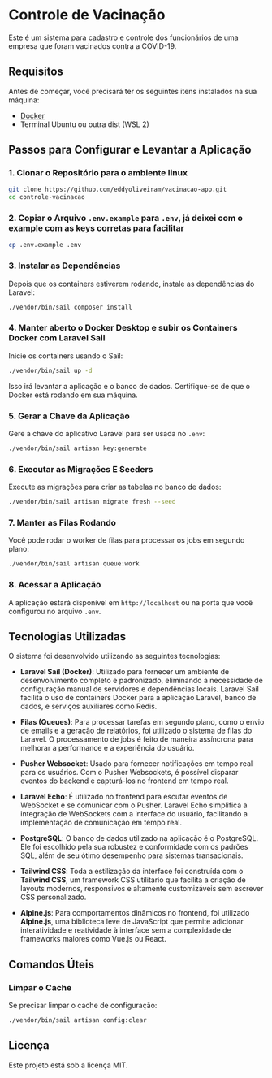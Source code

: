 
# Controle de Vacinação

Este é um sistema para cadastro e controle dos funcionários de uma empresa que foram vacinados contra a COVID-19.

## Requisitos

Antes de começar, você precisará ter os seguintes itens instalados na sua máquina:

- [Docker](https://www.docker.com/)
- Terminal Ubuntu ou outra dist (WSL 2)
  
## Passos para Configurar e Levantar a Aplicação

### 1. Clonar o Repositório para o ambiente linux

```bash
git clone https://github.com/eddyoliveiram/vacinacao-app.git
cd controle-vacinacao
```

### 2. Copiar o Arquivo `.env.example` para `.env`, já deixei com o example com as keys corretas para facilitar

```bash
cp .env.example .env
```

### 3. Instalar as Dependências

Depois que os containers estiverem rodando, instale as dependências do Laravel:

```bash
./vendor/bin/sail composer install
```

### 4. Manter aberto o Docker Desktop e subir os Containers Docker com Laravel Sail

Inicie os containers usando o Sail:

```bash
./vendor/bin/sail up -d
```

Isso irá levantar a aplicação e o banco de dados. Certifique-se de que o Docker está rodando em sua máquina.

### 5. Gerar a Chave da Aplicação

Gere a chave do aplicativo Laravel para ser usada no `.env`:

```bash
./vendor/bin/sail artisan key:generate
```

### 6. Executar as Migrações E Seeders

Execute as migrações para criar as tabelas no banco de dados:

```bash
./vendor/bin/sail artisan migrate fresh --seed
```

### 7. Manter as Filas Rodando

Você pode rodar o worker de filas para processar os jobs em segundo plano:

```bash
./vendor/bin/sail artisan queue:work
```

### 8. Acessar a Aplicação

A aplicação estará disponível em `http://localhost` ou na porta que você configurou no arquivo `.env`.

## Tecnologias Utilizadas

O sistema foi desenvolvido utilizando as seguintes tecnologias:

- **Laravel Sail (Docker)**: Utilizado para fornecer um ambiente de desenvolvimento completo e padronizado, eliminando a necessidade de configuração manual de servidores e dependências locais. Laravel Sail facilita o uso de containers Docker para a aplicação Laravel, banco de dados, e serviços auxiliares como Redis.
  
- **Filas (Queues)**: Para processar tarefas em segundo plano, como o envio de emails e a geração de relatórios, foi utilizado o sistema de filas do Laravel. O processamento de jobs é feito de maneira assíncrona para melhorar a performance e a experiência do usuário.

- **Pusher Websocket**: Usado para fornecer notificações em tempo real para os usuários. Com o Pusher Websockets, é possível disparar eventos do backend e capturá-los no frontend em tempo real.

- **Laravel Echo**: É utilizado no frontend para escutar eventos de WebSocket e se comunicar com o Pusher. Laravel Echo simplifica a integração de WebSockets com a interface do usuário, facilitando a implementação de comunicação em tempo real.

- **PostgreSQL**: O banco de dados utilizado na aplicação é o PostgreSQL. Ele foi escolhido pela sua robustez e conformidade com os padrões SQL, além de seu ótimo desempenho para sistemas transacionais.

- **Tailwind CSS**: Toda a estilização da interface foi construída com o **Tailwind CSS**, um framework CSS utilitário que facilita a criação de layouts modernos, responsivos e altamente customizáveis sem escrever CSS personalizado.

- **Alpine.js**: Para comportamentos dinâmicos no frontend, foi utilizado **Alpine.js**, uma biblioteca leve de JavaScript que permite adicionar interatividade e reatividade à interface sem a complexidade de frameworks maiores como Vue.js ou React.


## Comandos Úteis

### Limpar o Cache

Se precisar limpar o cache de configuração:

```bash
./vendor/bin/sail artisan config:clear
```

## Licença

Este projeto está sob a licença MIT.
